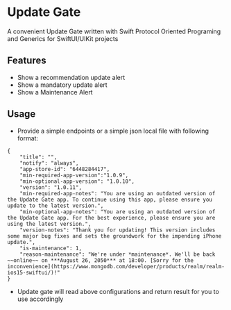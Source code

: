 # Update Gate
A convenient Update Gate written with Swift Protocol Oriented Programing and Generics for SwiftUI/UIKit projects

## Features
- Show a recommendation update alert
- Show a mandatory update alert 
- Show a Maintenance Alert

## Usage
- Provide a simple endpoints or a simple json local file with following format:
```
{
    "title": "",
    "notify": "always",
    "app-store-id": "6448284417",
    "min-required-app-version":"1.0.9",
    "min-optional-app-version": "1.0.10",
    "version": "1.0.11",
    "min-required-app-notes": "You are using an outdated version of the Update Gate app. To continue using this app, please ensure you update to the latest version.",
    "min-optional-app-notes": "You are using an outdated version of the Update Gate app. For the best experience, please ensure you are using the latest version.",
    "version-notes": "Thank you for updating! This version includes some major bug fixes and sets the groundwork for the impending iPhone update.",
    "is-maintenance": 1,
    "reason-maintenance": "We're under *maintenance*. We'll be back ~~online~~ on ***August 26, 2050*** at 18:00. [Sorry for the inconvenience](https://www.mongodb.com/developer/products/realm/realm-ios15-swiftui/)!"
}
```
- Update gate will read above configurations and return result for you to use accordingly

